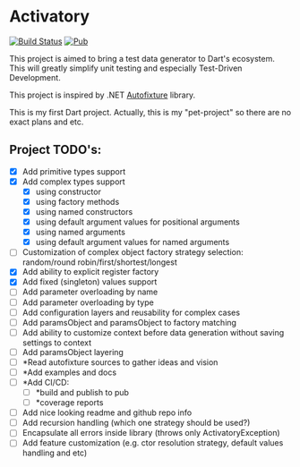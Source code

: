 # Activatory

[![Build Status](https://travis-ci.com/syberside/Activatory.svg?branch=master)](https://travis-ci.com/syberside/Activatory)
[![Pub](https://img.shields.io/pub/v/activatory.svg)](https://pub.dartlang.org/packages/activatory)

This project is aimed to bring a test data generator to Dart's ecosystem.
This will greatly simplify unit testing and especially Test-Driven Development.

This project is inspired by .NET [Autofixture](https://github.com/AutoFixture/AutoFixture) library.

This is my first Dart project. Actually, this is my "pet-project" so there are no exact plans and etc.

## Project TODO's:
- [x] Add primitive types support
- [x] Add complex types support
  - [x] using constructor
  - [x] using factory methods
  - [x] using named constructors
  - [x] using default argument values for positional arguments
  - [x] using named arguments
  - [x] using default argument values for named arguments
- [ ] Customization of complex object factory strategy selection: random/round robin/first/shortest/longest 
- [x] Add ability to explicit register factory
- [x] Add fixed (singleton) values support
- [ ] Add parameter overloading by name
- [ ] Add parameter overloading by type
- [ ] Add configuration layers and reusability for complex cases
- [ ] Add paramsObject and paramsObject to factory matching
- [ ] Add ability to customize context before data generation without saving settings to context
- [ ] Add paramsObject layering
- [ ] *Read autofixture sources to gather ideas and vision
- [ ] *Add examples and docs
- [ ] *Add CI/CD:
  - [ ] *build and publish to pub
  - [ ] *coverage reports
- [ ] Add nice looking readme and github repo info
- [ ] Add recursion handling (which one strategy should be used?)
- [ ] Encapsulate all errors inside library (throws only ActivatoryException)
- [ ] Add feature customization (e.g. ctor resolution strategy, default values handling and etc)
